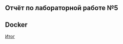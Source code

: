 ## Отчёт по лабораторной работе №5
## Docker

[Итог](https://github.com/i-mary/OS/blob/master/Docker_lab/result.png)
